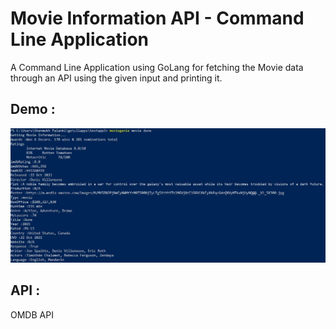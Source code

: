 # Movie Information API - Command Line Application
A Command Line Application using GoLang for fetching the Movie data through an API using the given input and printing it.

## Demo :
![](MovieGenieDemo.JPG)

## API :
OMDB API
